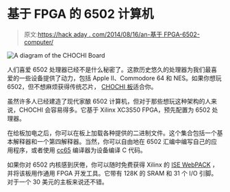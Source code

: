 # 基于 FPGA 的 6502 计算机

> 原文:[https://hack aday . com/2014/08/16/an-基于 FPGA-6502-computer/](https://hackaday.com/2014/08/16/an-fpga-based-6502-computer/)

![A diagram of the CHOCHI Board](../Images/5baeef08b956a566f02f06a3b9fe40b1.png)

人们喜爱 6502 处理器已经不是什么秘密了。这款历史悠久的处理器为我们最喜爱的一些设备提供了动力，包括 Apple II、Commodore 64 和 NES。如果你想玩 6502，但不想麻烦获得传统芯片， [CHOCHI 板](http://apple2.x10.mx/CHOCHI/)适合你。

虽然许多人已经建造了现代家酿 6502 计算机，但对于那些想玩这种架构的人来说，CHOCHI 会容易得多。它基于 Xilinx XC3S50 FPGA，预先配置为 6502 处理器。

在给板加电之后，你可以在板上加载各种提供的二进制文件。这个集合包括一个基本解释器和一个第四解释器。当然，你可以自由地在 6502 汇编中编写自己的应用程序，或者使用 [cc65](http://www.cc65.org/) 编译器为设备编译 C 代码。

如果你对 6502 内核感到厌倦，你可以随时免费获得 Xilinx 的 [ISE WebPACK](http://www.xilinx.com/products/design-tools/ise-design-suite/ise-webpack.htm) ，并将该板用作通用 FPGA 开发工具。它带有 128K 的 SRAM 和 31 个 I/O 引脚。对于一个 30 美元的主板来说还不错。